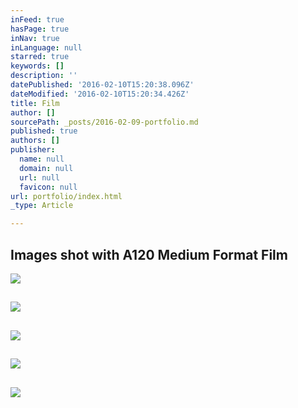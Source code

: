 ```yaml
---
inFeed: true
hasPage: true
inNav: true
inLanguage: null
starred: true
keywords: []
description: ''
datePublished: '2016-02-10T15:20:38.096Z'
dateModified: '2016-02-10T15:20:34.426Z'
title: Film
author: []
sourcePath: _posts/2016-02-09-portfolio.md
published: true
authors: []
publisher:
  name: null
  domain: null
  url: null
  favicon: null
url: portfolio/index.html
_type: Article

---
```

## Images shot with A120 Medium Format Film
![](https://s3-us-west-2.amazonaws.com/the-grid-img/p/faa306bc6ad8d7f3e9934a2934c7b40127d1e870.jpg)

## ![](https://the-grid-user-content.s3-us-west-2.amazonaws.com/399c8d84-d1bf-4fea-ba40-d37b1b8eb294.jpg)

## ![](https://the-grid-user-content.s3-us-west-2.amazonaws.com/dccbaa77-5ee4-4862-a3e7-0b936e8bde6b.jpg)

## ![](https://the-grid-user-content.s3-us-west-2.amazonaws.com/5bfde9c2-a621-4162-9c63-1e1d0044df25.jpg)

## ![](https://s3-us-west-2.amazonaws.com/the-grid-img/p/71b4fedc6ccf8fa97e1631a784020975a66de2f4.jpg)